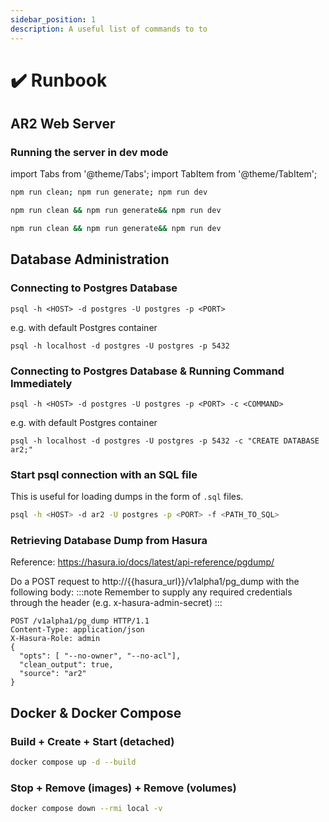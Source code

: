 ```yaml
---
sidebar_position: 1
description: A useful list of commands to to
---
```


# ✔️ Runbook

## AR2 Web Server

### Running the server in dev mode

import Tabs from '@theme/Tabs';
import TabItem from '@theme/TabItem';

<Tabs>
<TabItem value="Windows" label="Windows" default>

```bash
npm run clean; npm run generate; npm run dev
```

</TabItem>
<TabItem value="macOS" label="macOS">

```bash
npm run clean && npm run generate&& npm run dev
```

</TabItem>
<TabItem value="Linux" label="Linux">

```bash
npm run clean && npm run generate&& npm run dev
```

</TabItem>
</Tabs>

## Database Administration

### Connecting to Postgres Database

```
psql -h <HOST> -d postgres -U postgres -p <PORT>
```

e.g. with default Postgres container

```
psql -h localhost -d postgres -U postgres -p 5432
```

### Connecting to Postgres Database & Running Command Immediately

```
psql -h <HOST> -d postgres -U postgres -p <PORT> -c <COMMAND>
```

e.g. with default Postgres container

```
psql -h localhost -d postgres -U postgres -p 5432 -c "CREATE DATABASE ar2;"
```

### Start psql connection with an SQL file

This is useful for loading dumps in the form of `.sql` files.

```bash
psql -h <HOST> -d ar2 -U postgres -p <PORT> -f <PATH_TO_SQL>
```

### Retrieving Database Dump from Hasura

Reference: https://hasura.io/docs/latest/api-reference/pgdump/

Do a POST request to http://\{\{hasura_url\}\}/v1alpha1/pg_dump with the following body:
:::note
Remember to supply any required credentials through the header (e.g. x-hasura-admin-secret)
:::

```
POST /v1alpha1/pg_dump HTTP/1.1
Content-Type: application/json
X-Hasura-Role: admin
{
  "opts": [ "--no-owner", "--no-acl"],
  "clean_output": true,
  "source": "ar2"
}
```

## Docker & Docker Compose

### Build + Create + Start (detached)

```bash
docker compose up -d --build
```

### Stop + Remove (images) + Remove (volumes)

```bash
docker compose down --rmi local -v
```
